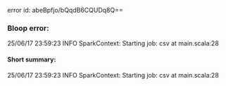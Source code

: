 error id: abeBpfjo/bQqdB6CQUDq8Q==
### Bloop error:

25/06/17 23:59:23 INFO SparkContext: Starting job: csv at main.scala:28
#### Short summary: 

25/06/17 23:59:23 INFO SparkContext: Starting job: csv at main.scala:28